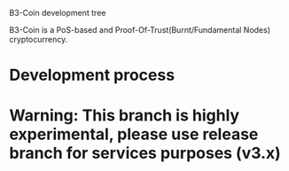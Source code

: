 
B3-Coin development tree

B3-Coin is a PoS-based and Proof-Of-Trust(Burnt/Fundamental Nodes) cryptocurrency.

Development process
===========================
# Warning: This branch is highly experimental, please use release branch for services purposes (v3.x)

